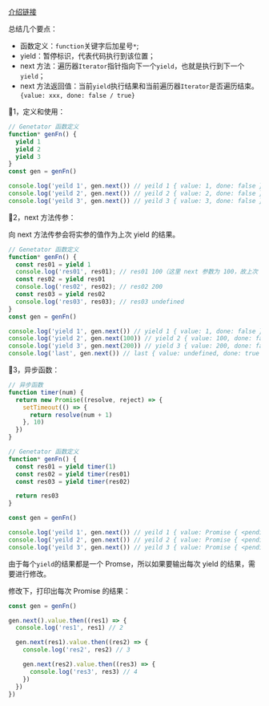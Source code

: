 [介绍链接](https://es6.ruanyifeng.com/#docs/generator)

总结几个要点：

- 函数定义：`function`关键字后加星号`*`;
- yield：暂停标识，代表代码执行到该位置；
- next 方法：遍历器`Iterator`指针指向下一个`yield`，也就是执行到下一个`yield`；
- next 方法返回值：当前`yield`执行结果和当前遍历器`Iterator`是否遍历结束。`{value: xxx, done: false / true}`

🌰1，定义和使用：

```js
// Genetator 函数定义
function* genFn() {
  yield 1
  yield 2
  yield 3
}
const gen = genFn()

console.log('yeild 1', gen.next()) // yeild 1 { value: 1, done: false }
console.log('yeild 2', gen.next()) // yeild 2 { value: 2, done: false }
console.log('yeild 3', gen.next()) // yeild 3 { value: 3, done: false }
```

🌰2，next 方法传参：

向 next 方法传参会将实参的值作为上次 yield 的结果。

```js
// Genetator 函数定义
function* genFn() {
  const res01 = yield 1
  console.log('res01', res01); // res01 100（这里 next 参数为 100，故上次 yield 的执行结果为 100）
  const res02 = yield res01
  console.log('res02', res02); // res02 200
  const res03 = yield res02
  console.log('res03', res03); // res03 undefined
}
const gen = genFn()

console.log('yield 1', gen.next()) // yield 1 { value: 1, done: false }
console.log('yield 2', gen.next(100)) // yield 2 { value: 100, done: false }
console.log('yield 3', gen.next(200)) // yield 3 { value: 200, done: false }
console.log('last', gen.next()) // last { value: undefined, done: true }
```

🌰3，异步函数：

```js
// 异步函数
function timer(num) {
  return new Promise((resolve, reject) => {
    setTimeout(() => {
      return resolve(num + 1)
    }, 10)
  })
}

// Genetator 函数定义
function* genFn() {
  const res01 = yield timer(1)
  const res02 = yield timer(res01)
  const res03 = yield timer(res02)

  return res03
}

const gen = genFn()

console.log('yeild 1', gen.next()) // yeild 1 { value: Promise { <pending> }, done: false }
console.log('yeild 2', gen.next()) // yeild 2 { value: Promise { <pending> }, done: false }
console.log('yeild 3', gen.next()) // yeild 3 { value: Promise { <pending> }, done: false }
```

由于每个`yield`的结果都是一个 Promse，所以如果要输出每次 yield 的结果，需要进行修改。

修改下，打印出每次 Promise 的结果：

```js
const gen = genFn()

gen.next().value.then((res1) => {
  console.log('res1', res1) // 2

  gen.next(res1).value.then((res2) => {
    console.log('res2', res2) // 3

    gen.next(res2).value.then((res3) => {
      console.log('res3', res3) // 4
    })
  })
})
```


